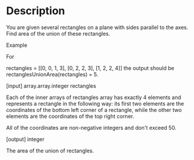# Description

You are given several rectangles on a plane with sides parallel to the axes. Find area of the union of these rectangles.

Example

For

rectangles = [[0, 0, 1, 3],
              [0, 2, 2, 3],
              [1, 2, 2, 4]]
the output should be
rectanglesUnionArea(rectangles) = 5.

[input] array.array.integer rectangles

Each of the inner arrays of rectangles array has exactly 4 elements and represents a rectangle in the following way: its first two elements are the coordinates of the bottom left corner of a rectangle, while the other two elements are the coordinates of the top right corner.

All of the coordinates are non-negative integers and don't exceed 50.

[output] integer

The area of the union of rectangles.
